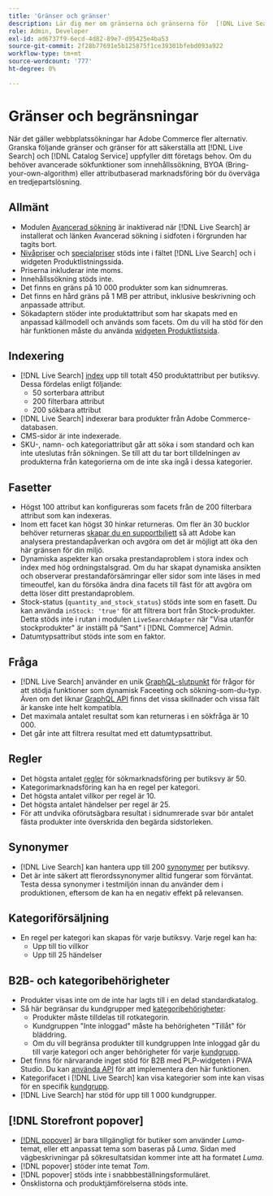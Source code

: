```yaml
---
title: 'Gränser och gränser'
description: Lär dig mer om gränserna och gränserna för  [!DNL Live Search] så att du kan vara säker på att det uppfyller behoven i din verksamhet.
role: Admin, Developer
exl-id: ad6737f9-6ecd-4d82-89e7-d95425e4ba53
source-git-commit: 2f28b77691e5b125875f1ce39301bfebd093a922
workflow-type: tm+mt
source-wordcount: '777'
ht-degree: 0%

---
```


# Gränser och begränsningar

När det gäller webbplatssökningar har Adobe Commerce fler alternativ. Granska följande gränser och gränser för att säkerställa att [!DNL Live Search] och [!DNL Catalog Service] uppfyller ditt företags behov. Om du behöver avancerade sökfunktioner som innehållssökning, BYOA (Bring-your-own-algorithm) eller attributbaserad marknadsföring bör du överväga en tredjepartslösning.

## Allmänt

- Modulen [Avancerad sökning](https://experienceleague.adobe.com/en/docs/commerce-admin/catalog/catalog/search/search) är inaktiverad när [!DNL Live Search] är installerat och länken Avancerad sökning i sidfoten i förgrunden har tagits bort.
- [Nivåpriser](https://experienceleague.adobe.com/en/docs/commerce-admin/catalog/products/pricing/product-price-tier) och [specialpriser](https://experienceleague.adobe.com/en/docs/commerce-admin/catalog/products/pricing/product-price-special) stöds inte i fältet [!DNL Live Search] och i widgeten Produktlistningssida.
- Priserna inkluderar inte moms.
- Innehållssökning stöds inte.
- Det finns en gräns på 10 000 produkter som kan sidnumreras.
- Det finns en hård gräns på 1 MB per attribut, inklusive beskrivning och anpassade attribut.
- Sökadaptern stöder inte produktattribut som har skapats med en anpassad källmodell och används som facets. Om du vill ha stöd för den här funktionen måste du använda [widgeten Produktlistsida](plp-styling.md).

## Indexering

- [!DNL Live Search] [index](indexing.md) upp till totalt 450 produktattribut per butiksvy. Dessa fördelas enligt följande:
   - 50 sorterbara attribut
   - 200 filterbara attribut
   - 200 sökbara attribut
- [!DNL Live Search] indexerar bara produkter från Adobe Commerce-databasen.
- CMS-sidor är inte indexerade.
- SKU-, namn- och kategoriattribut går att söka i som standard och kan inte uteslutas från sökningen. Se till att du tar bort tilldelningen av produkterna från kategorierna om de inte ska ingå i dessa kategorier.

## Fasetter

- Högst 100 attribut kan konfigureras som facets från de 200 filterbara attribut som kan indexeras.
- Inom ett facet kan högst 30 hinkar returneras. Om fler än 30 bucklor behöver returneras [skapar du en supportbiljett](https://experienceleague.adobe.com/en/docs/commerce-knowledge-base/kb/help-center-guide/magento-help-center-user-guide) så att Adobe kan analysera prestandapåverkan och avgöra om det är möjligt att öka den här gränsen för din miljö.
- Dynamiska aspekter kan orsaka prestandaproblem i stora index och index med hög ordningstalsgrad. Om du har skapat dynamiska ansikten och observerar prestandaförsämringar eller sidor som inte läses in med timeoutfel, kan du försöka ändra dina facets till fäst för att avgöra om detta löser ditt prestandaproblem.
- Stock-status (`quantity_and_stock_status`) stöds inte som en fasett. Du kan använda `inStock: 'true'` för att filtrera bort från Stock-produkter. Detta stöds inte i rutan i modulen `LiveSearchAdapter` när &quot;Visa utanför stockprodukter&quot; är inställt på &quot;Sant&quot; i [!DNL Commerce] Admin.
- Datumtypsattribut stöds inte som en faktor.

## Fråga

- [!DNL Live Search] använder en unik [GraphQL-slutpunkt](https://developer.adobe.com/commerce/services/graphql/live-search/) för frågor för att stödja funktioner som dynamisk Faceeting och sökning-som-du-typ. Även om det liknar [GraphQL API](https://developer.adobe.com/commerce/webapi/graphql/) finns det vissa skillnader och vissa fält är kanske inte helt kompatibla.
- Det maximala antalet resultat som kan returneras i en sökfråga är 10 000.
- Det går inte att filtrera resultat med ett datumtypsattribut.

## Regler

- Det högsta antalet [regler](rules.md) för sökmarknadsföring per butiksvy är 50.
- Kategorimarknadsföring kan ha en regel per kategori.
- Det högsta antalet villkor per regel är 10.
- Det högsta antalet händelser per regel är 25.
- För att undvika oförutsägbara resultat i sidnumrerade svar bör antalet fästa produkter inte överskrida den begärda sidstorleken.

## Synonymer

- [!DNL Live Search] kan hantera upp till 200 [synonymer](synonyms.md) per butiksvy.
- Det är inte säkert att flerordssynonymer alltid fungerar som förväntat. Testa dessa synonymer i testmiljön innan du använder dem i produktionen, eftersom de kan ha en negativ effekt på relevansen.

## Kategoriförsäljning

- En regel per kategori kan skapas för varje butiksvy. Varje regel kan ha:
   - Upp till tio villkor
   - Upp till 25 händelser

## B2B- och kategoribehörigheter

- Produkter visas inte om de inte har lagts till i en delad standardkatalog.
- Så här begränsar du kundgrupper med [kategoribehörigheter](https://experienceleague.adobe.com/en/docs/commerce-admin/catalog/categories/category-permissions):
   - Produkter måste tilldelas till rotkategorin.
   - Kundgruppen &quot;Inte inloggad&quot; måste ha behörigheten &quot;Tillåt&quot; för bläddring.
   - Om du vill begränsa produkter till kundgruppen Inte inloggad går du till varje kategori och anger behörigheter för varje [kundgrupp](https://experienceleague.adobe.com/en/docs/commerce-admin/b2b/shared-catalogs/catalog-shared-manage).
- Det finns för närvarande inget stöd för B2B med PLP-widgeten i PWA Studio. Du kan [använda API](install.md#pwa-support) för att implementera den här funktionen.
- Kategorifacet i [!DNL Live Search] kan visa kategorier som inte kan visas för en specifik [kundgrupp](https://experienceleague.adobe.com/en/docs/commerce-admin/b2b/shared-catalogs/catalog-shared-manage).
- [!DNL Live Search] har stöd för upp till 1 000 kundgrupper.

## [!DNL Storefront popover]

- [[!DNL popover]](storefront-popover.md) är bara tillgängligt för butiker som använder *Luma*-temat, eller ett anpassat tema som baseras på *Luma*. Sidan med vägbeskrivningar på sökresultatsidan kommer inte att ha formatet *Luma*.
- [!DNL popover] stöder inte temat *Tom*.
- [!DNL popover] stöds inte i snabbbeställningsformuläret.
- Önsklistorna och produktjämförelserna stöds inte.
